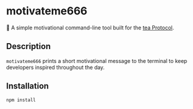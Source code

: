 # motivateme666

🧠 A simple motivational command-line tool built for the [tea Protocol](https://tea.xyz).

## Description

`motivateme666` prints a short motivational message to the terminal to keep developers inspired throughout the day.

## Installation

```bash
npm install

